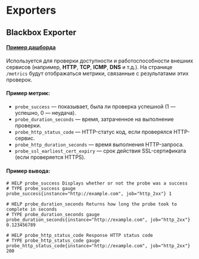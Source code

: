 # Exporters

## Blackbox Exporter
#### [Пример дашборда](https://play.grafana.org/d/NEzutrbMk/blackbox-exporter-http-prober?orgId=1&from=now-6h&to=now&timezone=utc&var-job=$__all&var-instance=$__all&refresh=1m)
Используется для проверки доступности и работоспособности внешних сервисов (например, **HTTP**, **TCP**, **ICMP**, **DNS** и т.д.). На странице `/metrics` будут отображаться метрики, связанные с результатами этих проверок.


#### Пример метрик:
- `probe_success` — показывает, была ли проверка успешной (1 — успешно, 0 — неудача).
- `probe_duration_seconds` — время, затраченное на выполнение проверки.
- `probe_http_status_code` — HTTP-статус код, если проверялся HTTP-сервис.
- `probe_http_duration_seconds` — время выполнения HTTP-запроса.
- `probe_ssl_earliest_cert_expiry` — срок действия SSL-сертификата (если проверяется HTTPS).

#### Пример вывода:
```plaintext
# HELP probe_success Displays whether or not the probe was a success
# TYPE probe_success gauge
probe_success{instance="http://example.com", job="http_2xx"} 1

# HELP probe_duration_seconds Returns how long the probe took to complete in seconds
# TYPE probe_duration_seconds gauge
probe_duration_seconds{instance="http://example.com", job="http_2xx"} 0.123456789

# HELP probe_http_status_code Response HTTP status code
# TYPE probe_http_status_code gauge
probe_http_status_code{instance="http://example.com", job="http_2xx"} 200
```
